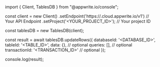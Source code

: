 import { Client, TablesDB } from "@appwrite.io/console";

const client = new Client()
    .setEndpoint('https://<REGION>.cloud.appwrite.io/v1') // Your API Endpoint
    .setProject('<YOUR_PROJECT_ID>'); // Your project ID

const tablesDB = new TablesDB(client);

const result = await tablesDB.updateRows({
    databaseId: '<DATABASE_ID>',
    tableId: '<TABLE_ID>',
    data: {}, // optional
    queries: [], // optional
    transactionId: '<TRANSACTION_ID>' // optional
});

console.log(result);
